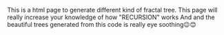 This is a html page to generate different kind of fractal tree.
This page will really increase your knowledge of how "RECURSION" works
And and the beautiful trees generated from this code is really eye soothing😉😊
